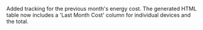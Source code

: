 Added tracking for the previous month's energy cost. The generated HTML table now includes a 'Last Month Cost' column for individual devices and the total.
